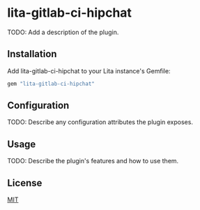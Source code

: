 # lita-gitlab-ci-hipchat

TODO: Add a description of the plugin.

## Installation

Add lita-gitlab-ci-hipchat to your Lita instance's Gemfile:

``` ruby
gem "lita-gitlab-ci-hipchat"
```


## Configuration

TODO: Describe any configuration attributes the plugin exposes.

## Usage

TODO: Describe the plugin's features and how to use them.

## License

[MIT](http://opensource.org/licenses/MIT)
